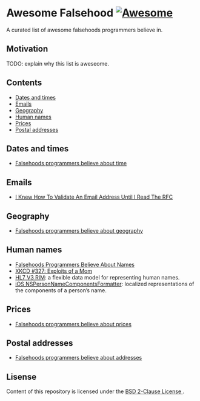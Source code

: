 # Awesome Falsehood [![Awesome](https://cdn.rawgit.com/sindresorhus/awesome/d7305f38d29fed78fa85652e3a63e154dd8e8829/media/badge.svg)](https://github.com/sindresorhus/awesome)

A curated list of awesome falsehoods programmers believe in.


## Motivation

TODO: explain why this list is aweseome.


## Contents

- [Dates and times](#dates-and-times)
- [Emails](#emails)
- [Geography](#geography)
- [Human names](#human-names)
- [Prices](#prices)
- [Postal addresses](#postal-addresses)


## Dates and times

- [Falsehoods programmers believe about time](http://infiniteundo.com/post/25326999628/falsehoods-programmers-believe-about-time)


## Emails

- [I Knew How To Validate An Email Address Until I Read The RFC](http://haacked.com/archive/2007/08/21/i-knew-how-to-validate-an-email-address-until-i.aspx/)


## Geography

- [Falsehoods programmers believe about geography](http://wiesmann.codiferes.net/wordpress/?p=15187&lang=en)


## Human names

- [Falsehoods Programmers Believe About Names](https://www.kalzumeus.com/2010/06/17/falsehoods-programmers-believe-about-names/)
- [XKCD #327: Exploits of a Mom](https://xkcd.com/327/)
- [HL7 V3 RIM](http://www.hl7.org/implement/standards/product_brief.cfm?product_id=186): a flexible data model for representing human names.
- [iOS NSPersonNameComponentsFormatter](https://developer.apple.com/library/ios/documentation/Miscellaneous/Reference/NSPersonNameComponentsFormatter_Class/index.html): localized representations of the components of a person’s name.


## Prices

- [Falsehoods programmers believe about prices](https://gist.github.com/rgs/6509585)


## Postal addresses

- [Falsehoods programmers believe about addresses](https://www.mjt.me.uk/posts/falsehoods-programmers-believe-about-addresses/)


## Lisense

Content of this repository is licensed under the [BSD 2-Clause License
](LICENSE.md).
